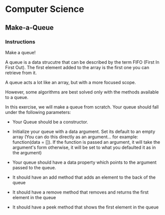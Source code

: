 # Computer Science

## Make-a-Queue

### Instructions

Make a queue!

A queue is a data strucutre that can be described by the term FIFO (First In First Out). The first element added to the array is the first one you can retrieve from it.

A queue acts a lot like an array, but with a more focused scope.

However, some algorithms are best solved only with the methods available to a queue. 

In this exercise, we will make a queue from scratch. Your queue should fall under the following parameters:

- Your Queue should be a constructor. 

- Initialize your queue with a data argument. Set its default to an empty array (You can do this directly as an argument... for example: function(data = []). If the function is passed an argument, it will take the argument's form otherwise, it will be set to what you defaulted it as in the argument)

- Your queue should have a data property which points to the argument passed to the queue.

- It should have an add method that adds an element to the back of the queue

- It should have a remove method that removes and returns the first element in the queue

- It should have a peek method that shows the first element in the queue